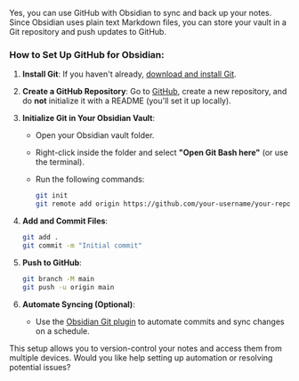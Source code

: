 Yes, you can use GitHub with Obsidian to sync and back up your notes. Since Obsidian uses plain text Markdown files, you can store your vault in a Git repository and push updates to GitHub.

### How to Set Up GitHub for Obsidian:

1. **Install Git**: If you haven't already, [download and install Git](https://git-scm.com/downloads).
    
2. **Create a GitHub Repository**: Go to [GitHub](https://github.com/), create a new repository, and do **not** initialize it with a README (you'll set it up locally).
    
3. **Initialize Git in Your Obsidian Vault**:
    
    - Open your Obsidian vault folder.
        
    - Right-click inside the folder and select **"Open Git Bash here"** (or use the terminal).
        
    - Run the following commands:
        
        ```sh
        git init
        git remote add origin https://github.com/your-username/your-repo.git
        ```
        
4. **Add and Commit Files**:
    
    ```sh
    git add .
    git commit -m "Initial commit"
    ```
    
5. **Push to GitHub**:
    
    ```sh
    git branch -M main
    git push -u origin main
    ```
    
6. **Automate Syncing (Optional)**:
    
    - Use the [Obsidian Git plugin](https://github.com/denolehov/obsidian-git) to automate commits and sync changes on a schedule.
        

This setup allows you to version-control your notes and access them from multiple devices. Would you like help setting up automation or resolving potential issues?